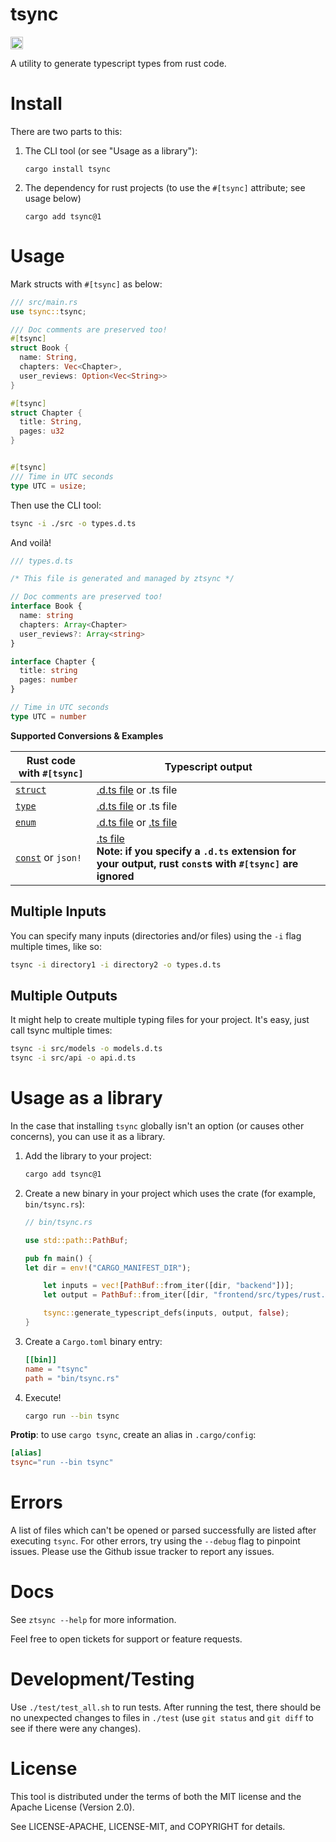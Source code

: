 # tsync

<a href="https://crates.io/crates/tsync"><img src="https://img.shields.io/crates/v/tsync.svg?style=for-the-badge" height="20" alt="License: MIT OR Apache-2.0" /></a>

A utility to generate typescript types from rust code.

# Install

There are two parts to this:

1. The CLI tool (or see "Usage as a library"):

   ```
   cargo install tsync
   ```

2. The dependency for rust projects (to use the `#[tsync]` attribute; see usage below)

   ```
   cargo add tsync@1
   ```

# Usage

Mark structs with `#[tsync]` as below:

```rust
/// src/main.rs
use tsync::tsync;

/// Doc comments are preserved too!
#[tsync]
struct Book {
  name: String,
  chapters: Vec<Chapter>,
  user_reviews: Option<Vec<String>>
}

#[tsync]
struct Chapter {
  title: String,
  pages: u32
}


#[tsync]
/// Time in UTC seconds
type UTC = usize;
```

Then use the CLI tool:

```sh
tsync -i ./src -o types.d.ts
```

And voilà!

```ts
/// types.d.ts

/* This file is generated and managed by ztsync */

// Doc comments are preserved too!
interface Book {
  name: string
  chapters: Array<Chapter>
  user_reviews?: Array<string>
}

interface Chapter {
  title: string
  pages: number
}

// Time in UTC seconds
type UTC = number
```

**Supported Conversions & Examples**

| Rust code with `#[tsync]`          | Typescript output                                                                                                                                            |
|------------------------------------|--------------------------------------------------------------------------------------------------------------------------------------------------------------|
| [`struct`](./test/struct/rust.rs)  | [.d.ts file](./test/struct/typescript.d.ts) or .ts file                                                                                                      |
| [`type`](./test/type/rust.rs)      | [.d.ts file](./test/type/typescript.d.ts) or .ts file                                                                                                        |
| [`enum`](./test/enum/rust.rs)      | [.d.ts file](./test/enum/typescript.d.ts) or [.ts file](./test/enum/typescript.ts)                                                                           |
| [`const`](./test/const/rust.rs) or `json!` | [.ts file](./test/const/typescript.ts)<br>**Note: if you specify a `.d.ts` extension for your output, rust `const`s with `#[tsync]` are ignored**            |


## Multiple Inputs

You can specify many inputs (directories and/or files) using the `-i` flag multiple times, like so:

```sh
tsync -i directory1 -i directory2 -o types.d.ts
```

## Multiple Outputs

It might help to create multiple typing files for your project. It's easy, just call tsync multiple times:

```sh
tsync -i src/models -o models.d.ts
tsync -i src/api -o api.d.ts
```

# Usage as a library

In the case that installing `tsync` globally isn't an option (or causes other concerns), you can use it as a library.

1. Add the library to your project:

   ```sh
   cargo add tsync@1
   ```

2. Create a new binary in your project which uses the crate (for example, `bin/tsync.rs`):
   
   ```rust
   // bin/tsync.rs

   use std::path::PathBuf;
   
   pub fn main() {
   let dir = env!("CARGO_MANIFEST_DIR");
   
       let inputs = vec![PathBuf::from_iter([dir, "backend"])];
       let output = PathBuf::from_iter([dir, "frontend/src/types/rust.d.ts"]);
   
       tsync::generate_typescript_defs(inputs, output, false);
   }
   ```

3. Create a `Cargo.toml` binary entry:
   
   ```toml
   [[bin]]
   name = "tsync"
   path = "bin/tsync.rs"
   ```

4. Execute!

   ```sh
   cargo run --bin tsync
   ```

**Protip**: to use `cargo tsync`, create an alias in `.cargo/config`:

   ```toml
   [alias]
   tsync="run --bin tsync"
   ```

# Errors

A list of files which can't be opened or parsed successfully are listed after executing `tsync`. For other errors, try using the `--debug` flag to pinpoint issues. Please use the Github issue tracker to report any issues.

# Docs

See `ztsync --help` for more information.

Feel free to open tickets for support or feature requests.

# Development/Testing

Use `./test/test_all.sh` to run tests.
After running the test, there should be no unexpected changes to files in `./test` (use `git status` and `git diff` to see if there were any changes).

# License

This tool is distributed under the terms of both the MIT license and the Apache License (Version 2.0).

See LICENSE-APACHE, LICENSE-MIT, and COPYRIGHT for details.
